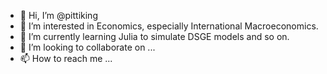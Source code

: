 - 👋 Hi, I’m @pittiking
- 👀 I’m interested in Economics, especially International Macroeconomics.
- 🌱 I’m currently learning Julia to simulate DSGE models and so on.
- 💞️ I’m looking to collaborate on ...
- 📫 How to reach me ...

<!---
pittiking/pittiking is a ✨ special ✨ repository because its `README.md` (this file) appears on your GitHub profile.
You can click the Preview link to take a look at your changes.
--->
